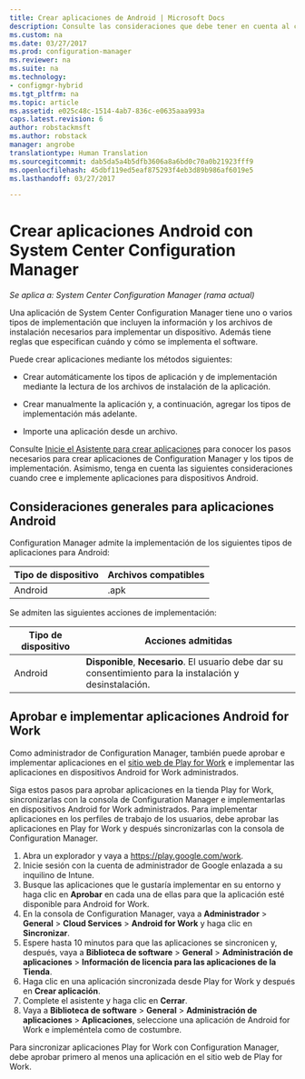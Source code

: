 ```yaml
---
title: Crear aplicaciones de Android | Microsoft Docs
description: Consulte las consideraciones que debe tener en cuenta al crear e implementar aplicaciones para dispositivos Android.
ms.custom: na
ms.date: 03/27/2017
ms.prod: configuration-manager
ms.reviewer: na
ms.suite: na
ms.technology:
- configmgr-hybrid
ms.tgt_pltfrm: na
ms.topic: article
ms.assetid: e025c48c-1514-4ab7-836c-e0635aaa993a
caps.latest.revision: 6
author: robstackmsft
ms.author: robstack
manager: angrobe
translationtype: Human Translation
ms.sourcegitcommit: dab5da5a4b5dfb3606a8a6bd0c70a0b21923fff9
ms.openlocfilehash: 45dbf119ed5eaf875293f4eb3d89b986af6019e5
ms.lasthandoff: 03/27/2017

---
```

# <a name="create-android-applications-with-system-center-configuration-manager"></a>Crear aplicaciones Android con System Center Configuration Manager

*Se aplica a: System Center Configuration Manager (rama actual)*

Una aplicación de System Center Configuration Manager tiene uno o varios tipos de implementación que incluyen la información y los archivos de instalación necesarios para implementar un dispositivo. Además tiene reglas que especifican cuándo y cómo se implementa el software.  

 Puede crear aplicaciones mediante los métodos siguientes:  

-   Crear automáticamente los tipos de aplicación y de implementación mediante la lectura de los archivos de instalación de la aplicación.  

-   Crear manualmente la aplicación y, a continuación, agregar los tipos de implementación más adelante.  

-   Importe una aplicación desde un archivo.  

Consulte [Inicie el Asistente para crear aplicaciones](../../apps/deploy-use/create-applications.md#start-the-create-application-wizard) para conocer los pasos necesarios para crear aplicaciones de Configuration Manager y los tipos de implementación. Asimismo, tenga en cuenta las siguientes consideraciones cuando cree e implemente aplicaciones para dispositivos Android.  

## <a name="general-considerations-for-android-apps"></a>Consideraciones generales para aplicaciones Android

Configuration Manager admite la implementación de los siguientes tipos de aplicaciones para Android:

|Tipo de dispositivo|Archivos compatibles|
|-|-|
|Android|.apk|

Se admiten las siguientes acciones de implementación:

|Tipo de dispositivo|Acciones admitidas|
|-|-|
|Android|**Disponible**, **Necesario**. El usuario debe dar su consentimiento para la instalación y desinstalación.

## <a name="approve-and-deploy-android-for-work-apps"></a>Aprobar e implementar aplicaciones Android for Work
Como administrador de Configuration Manager, también puede aprobar e implementar aplicaciones en el [sitio web de Play for Work](https://play.google.com/work) e implementar las aplicaciones en dispositivos Android for Work administrados.

Siga estos pasos para aprobar aplicaciones en la tienda Play for Work, sincronizarlas con la consola de Configuration Manager e implementarlas en dispositivos Android for Work administrados. Para implementar aplicaciones en los perfiles de trabajo de los usuarios, debe aprobar las aplicaciones en Play for Work y después sincronizarlas con la consola de Configuration Manager.

1. Abra un explorador y vaya a https://play.google.com/work.
2. Inicie sesión con la cuenta de administrador de Google enlazada a su inquilino de Intune.
3. Busque las aplicaciones que le gustaría implementar en su entorno y haga clic en **Aprobar** en cada una de ellas para que la aplicación esté disponible para Android for Work.
4. En la consola de Configuration Manager, vaya a **Administrador** > **General** > **Cloud Services** > **Android for Work** y haga clic en **Sincronizar**.
5. Espere hasta 10 minutos para que las aplicaciones se sincronicen y, después, vaya a **Biblioteca de software** > **General** > **Administración de aplicaciones** > **Información de licencia para las aplicaciones de la Tienda**.
6. Haga clic en una aplicación sincronizada desde Play for Work y después en **Crear aplicación**.
7. Complete el asistente y haga clic en **Cerrar**.
8. Vaya a **Biblioteca de software** > **General** > **Administración de aplicaciones** > **Aplicaciones**, seleccione una aplicación de Android for Work e impleméntela como de costumbre.

Para sincronizar aplicaciones Play for Work con Configuration Manager, debe aprobar primero al menos una aplicación en el sitio web de Play for Work.

